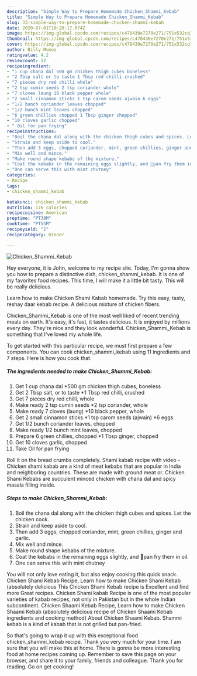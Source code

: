 ```yaml
---
description: "Simple Way to Prepare Homemade Chicken_Shammi_Kebab"
title: "Simple Way to Prepare Homemade Chicken_Shammi_Kebab"
slug: 33-simple-way-to-prepare-homemade-chicken-shammi-kebab
date: 2020-07-01T10:28:17.074Z
image: https://img-global.cpcdn.com/recipes/c478430e7270e271/751x532cq70/chicken_shammi_kebab-recipe-main-photo.jpg
thumbnail: https://img-global.cpcdn.com/recipes/c478430e7270e271/751x532cq70/chicken_shammi_kebab-recipe-main-photo.jpg
cover: https://img-global.cpcdn.com/recipes/c478430e7270e271/751x532cq70/chicken_shammi_kebab-recipe-main-photo.jpg
author: Billy Munoz
ratingvalue: 4.2
reviewcount: 12
recipeingredient:
- "1 cup chana dal 500 gm chicken thigh cubes boneless"
- "2 Tbsp salt or to taste 1 Tbsp red chilli crushed"
- "7 pieces dry red chilli whole"
- "2 tsp cumin seeds 2 tsp coriander whole"
- "7 cloves laung 10 black pepper whole"
- "2 small cinnamon sticks 1 tsp carom seeds ajwain 6 eggs"
- "1/2 bunch coriander leaves chopped"
- "1/2 bunch mint leaves chopped"
- "6 green chillies chopped 1 Tbsp ginger chopped"
- "10 cloves garlic chopped"
- " Oil for pan frying"
recipeinstructions:
- "Boil the chana dal along with the chicken thigh cubes and spices. Let the chicken cook."
- "Strain and keep aside to cool."
- "Then add 3 eggs, chopped coriander, mint, green chillies, ginger and garlic."
- "Mix well and mince."
- "Make round shape kebabs of the mixture."
- "Coat the kebabs in the remaining eggs slightly, and 🥀pan fry them in oil."
- "One can serve this with mint chutney"
categories:
- Recipe
tags:
- chicken_shammi_kebab

katakunci: chicken_shammi_kebab 
nutrition: 176 calories
recipecuisine: American
preptime: "PT38M"
cooktime: "PT55M"
recipeyield: "2"
recipecategory: Dinner

---
```



![Chicken_Shammi_Kebab](https://img-global.cpcdn.com/recipes/c478430e7270e271/751x532cq70/chicken_shammi_kebab-recipe-main-photo.jpg)

Hey everyone, it is John, welcome to my recipe site. Today, I'm gonna show you how to prepare a distinctive dish, chicken_shammi_kebab. It is one of my favorites food recipes. This time, I will make it a little bit tasty. This will be really delicious.

Learn how to make Chicken Shami Kabab homemade. Try this easy, tasty, reshay daar kebab recipe. A delicious mixture of chicken fibers.

Chicken_Shammi_Kebab is one of the most well liked of recent trending meals on earth. It's easy, it's fast, it tastes delicious. It is enjoyed by millions every day. They're nice and they look wonderful. Chicken_Shammi_Kebab is something that I've loved my whole life.


To get started with this particular recipe, we must first prepare a few components. You can cook chicken_shammi_kebab using 11 ingredients and 7 steps. Here is how you cook that.

<!--inarticleads1-->

##### The ingredients needed to make Chicken_Shammi_Kebab:

1. Get 1 cup chana dal *500 gm chicken thigh cubes, boneless
1. Get 2 Tbsp salt, or to taste *1 Tbsp red chilli, crushed
1. Get 7 pieces dry red chilli, whole
1. Make ready 2 tsp cumin seeds *2 tsp coriander, whole
1. Make ready 7 cloves (laung) *10 black pepper, whole
1. Get 2 small cinnamon sticks *1 tsp carom seeds (ajwain) *6 eggs
1. Get 1/2 bunch coriander leaves, chopped
1. Make ready 1/2 bunch mint leaves, chopped
1. Prepare 6 green chillies, chopped *1 Tbsp ginger, chopped
1. Get 10 cloves garlic, chopped
1. Take  Oil for pan frying


Roll it on the bread crumbs completely. Shami kabab recipe with video - Chicken shami kabab are a kind of meat kebabs that are popular in India and neighboring countries. These are made with ground meat or. Chicken Shami Kebabs are succulent minced chicken with chana dal and spicy masala filling inside. 

<!--inarticleads2-->

##### Steps to make Chicken_Shammi_Kebab:

1. Boil the chana dal along with the chicken thigh cubes and spices. Let the chicken cook.
1. Strain and keep aside to cool.
1. Then add 3 eggs, chopped coriander, mint, green chillies, ginger and garlic.
1. Mix well and mince.
1. Make round shape kebabs of the mixture.
1. Coat the kebabs in the remaining eggs slightly, and 🥀pan fry them in oil.
1. One can serve this with mint chutney


You will not only love eating it, but also enjoy cooking this quick snack. Chicken Shami Kebab Recipe, Learn how to make Chicken Shami Kebab (absolutely delicious This Chicken Shami Kebab recipe is Excellent and find more Great recipes. Chicken Shami kabab Recipe is one of the most popular varieties of kabab recipes, not only in Pakistan but in the whole Indian subcontinent. Chicken Shaami Kebab Recipe, Learn how to make Chicken Shaami Kebab (absolutely delicious recipe of Chicken Shaami Kebab ingredients and cooking method) About Chicken Shaami Kebab. Shammi kebab is a kind of kabab that is not grilled but pan-fried. 

So that's going to wrap it up with this exceptional food chicken_shammi_kebab recipe. Thank you very much for your time. I am sure that you will make this at home. There is gonna be more interesting food at home recipes coming up. Remember to save this page on your browser, and share it to your family, friends and colleague. Thank you for reading. Go on get cooking!

